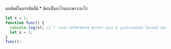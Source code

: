 ผลลัพธ์ในบรรทัดที่มี * มีค่าเป็นอะไรและเพราะอะไร

```js
let x = 1;
function func() {
  console.log(x); // * จะเกิด reference error เพราะ x ถูกประกาศทีหลัง ในกรณีที่ ตัวแปรชื่อเหมือนกัน function จะเรียกใช้ variable ใน function
  let x = 2;
}
func();
```